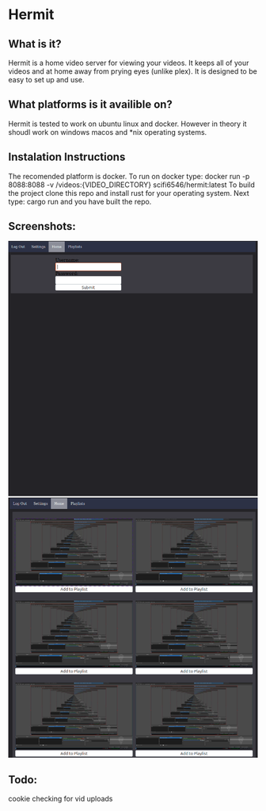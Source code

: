 # Hermit
## What is it?
Hermit is a home video server for viewing your videos. It keeps all of your videos and at home 
away from prying eyes (unlike plex). It is designed to be easy to set up and use.
## What platforms is it availible on?
Hermit is tested to work on ubuntu linux and docker. However in theory it shoudl work on windows macos and *nix operating systems.
## Instalation Instructions
The recomended platform is docker. To run on docker type: 
    docker run -p 8088:8088 -v /videos:{VIDEO_DIRECTORY} scifi6546/hermit:latest
To build the project clone this repo and install rust for your operating system.
Next type: 
    cargo run
and you have built the repo.
## Screenshots:
![alt-text](screenshots/login.png)
![alt-text](screenshots/videos.png)
## Todo:
cookie checking for vid uploads
